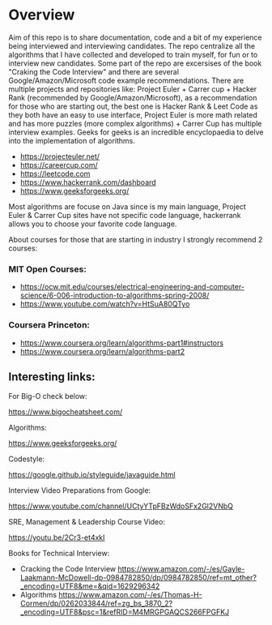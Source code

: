# Overview
 Aim of this repo is to share documentation, code and a bit of my experience being interviewed and interviewing candidates. The repo centralize all the algorithms that I have collected and developed to train myself, for fun or to interview new candidates. Some part of the repo are excersises of the book "Craking the Code Interview" and there are several Google/Amazon/Microsoft code example recommendations. There are multiple projects and repositories like: Project Euler + Carrer cup + Hacker Rank (recommended by Google/Amazon/Microsoft), as a recommendation for those who are starting out, the best one is Hacker Rank & Leet Code as they both have an easy to use interface, Project Euler is more math related and has more puzzles (more complex algorithms) + Carrer Cup has multiple interview examples. Geeks for geeks is an incredible encyclopaedia to delve into the implementation of algorithms.
 
 - https://projecteuler.net/
 - https://careercup.com/ 
 - https://leetcode.com
 - https://www.hackerrank.com/dashboard
 - https://www.geeksforgeeks.org/
 
 Most algorithms are focuse on Java since is my main language, Project Euler & Carrer Cup sites have not specific code language, hackerrank allows you to choose your favorite code language.
 
About courses for those that are starting in industry I strongly recommend 2 courses:

### MIT Open Courses:
- https://ocw.mit.edu/courses/electrical-engineering-and-computer-science/6-006-introduction-to-algorithms-spring-2008/
- https://www.youtube.com/watch?v=HtSuA80QTyo

### Coursera Princeton:
- https://www.coursera.org/learn/algorithms-part1#instructors
- https://www.coursera.org/learn/algorithms-part2

## Interesting links:

For Big-O check below:

https://www.bigocheatsheet.com/

Algorithms:

https://www.geeksforgeeks.org/

Codestyle:

https://google.github.io/styleguide/javaguide.html

Interview Video Preparations from Google:

https://www.youtube.com/channel/UCtyYTpFBzWdoSFx2Gl2VNbQ

SRE, Management & Leadership Course Video:

https://youtu.be/2Cr3-et4xkI

Books for Technical Interview:

- Cracking the Code Interview
https://www.amazon.com/-/es/Gayle-Laakmann-McDowell-dp-0984782850/dp/0984782850/ref=mt_other?_encoding=UTF8&me=&qid=1629296342
- Algorithms
https://www.amazon.com/-/es/Thomas-H-Cormen/dp/0262033844/ref=zg_bs_3870_2?_encoding=UTF8&psc=1&refRID=M4MRGPGAQCS266FPGFKJ



